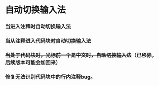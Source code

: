 # 自动切换输入法

### 当进入注释时自动切换输入法

### 当从注释进入代码块时自动切换输入法

### ~~当处于代码块时，光标前一个是中文时，自动切换输入法~~（已移除，后续版本可能会加回来）

### 修复无法识别代码块中的行内注释bug。
